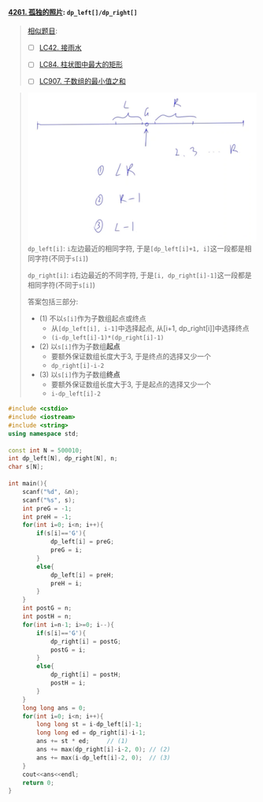 #### [4261. 孤独的照片](https://www.acwing.com/problem/content/description/4264/): `dp_left[]/dp_right[]`
> [相似题目](/markdown/%E4%B8%93%E9%A2%98%20-%20%E5%8D%95%E8%B0%83%E6%A0%88.md#%E7%B1%BB%E5%9E%8B%E4%BA%8C-top---top---cur): 
> 
> - [ ] [LC42. 接雨水](/workspace/42.%E6%8E%A5%E9%9B%A8%E6%B0%B4.cpp)
> 
> - [ ] [LC84. 柱状图中最大的矩形](/workspace/84.%E6%9F%B1%E7%8A%B6%E5%9B%BE%E4%B8%AD%E6%9C%80%E5%A4%A7%E7%9A%84%E7%9F%A9%E5%BD%A2.cpp)
>
> - [ ] [LC907. 子数组的最小值之和](/workspace/907.%E5%AD%90%E6%95%B0%E7%BB%84%E7%9A%84%E6%9C%80%E5%B0%8F%E5%80%BC%E4%B9%8B%E5%92%8C.cpp)

> ![Acwing4261](/appendix/acwing-4261.png)
> `dp_left[i]`: `i`左边最近的相同字符, 于是`[dp_left[i]+1, i]`这一段都是相同字符(不同于`s[i]`)
> 
> `dp_right[i]`: `i`右边最近的不同字符, 于是`[i, dp_right[i]-1]`这一段都是相同字符(不同于`s[i]`)
> 
> 答案包括三部分:
> - (1) 不以`s[i]`作为子数组起点或终点
>   - 从`[dp_left[i], i-1]`中选择起点, 从[i+1, dp_right[i]]中选择终点 
>   - `(i-dp_left[i]-1)*(dp_right[i]-1)`
> - (2) 以`s[i]`作为子数组**起点**
>   - 要额外保证数组长度大于3, 于是终点的选择又少一个
>   - `dp_right[i]-i-2`
> - (3) 以`s[i]`作为子数组**终点**
>   - 要额外保证数组长度大于3, 于是起点的选择又少一个
>   - `i-dp_left[i]-2`

```CPP
#include <cstdio>
#include <iostream>
#include <string>
using namespace std;

const int N = 500010;
int dp_left[N], dp_right[N], n;
char s[N];

int main(){
    scanf("%d", &n);
    scanf("%s", s);
    int preG = -1;
    int preH = -1;
    for(int i=0; i<n; i++){
        if(s[i]=='G'){
            dp_left[i] = preG;
            preG = i;
        }
        else{
            dp_left[i] = preH;
            preH = i;
        }
    }
    int postG = n;
    int postH = n;
    for(int i=n-1; i>=0; i--){
        if(s[i]=='G'){
            dp_right[i] = postG;
            postG = i;
        }
        else{
            dp_right[i] = postH;
            postH = i;
        }
    }
    long long ans = 0;
    for(int i=0; i<n; i++){
        long long st = i-dp_left[i]-1;
        long long ed = dp_right[i]-i-1;
        ans += st * ed;     // (1)
        ans += max(dp_right[i]-i-2, 0); // (2)
        ans += max(i-dp_left[i]-2, 0);  // (3)
    }
    cout<<ans<<endl;
    return 0;
}
```
